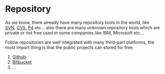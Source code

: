 # Repository
As we know, there already have many repository tools in the world, like [SVN](https://tortoisesvn.net/), [CVS](http://www.nongnu.org/cvs/), [P4](http://www.perforce.com/) etc... also there are many unknown repository tools which are private or not free used in some companies like IBM, Microsoft etc...

Follow repositories are well integrated with many third-part platforms, the most import thing is that the public projects can stored for free.

1. [Github](https://github.com/)
2. [Bitbucket](https://bitbucket.org/)
3. ...